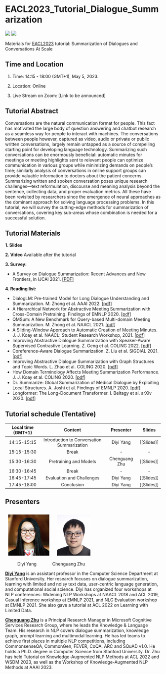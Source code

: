 # EACL2023_Tutorial_Dialogue_Summarization

![](https://img.shields.io/badge/Status-building-brightgreen) ![](https://img.shields.io/badge/PRs-Welcome-red) 

Materials for [EACL2023](https://2023.eacl.org/) tutorial: Summarization of Dialogues and Conversations At Scale

## Time and Location

1. Time: 14:15 - 18:00 (GMT+1), May 5, 2023.

2. Location: Online

3. Live Stream on Zoom: [Link to be announced]

## Tutorial Abstract 
Conversations are the natural communication format for people. This fact has motivated the large body of question answering and chatbot research as a seamless way for people to interact with machines. The conversations between people however, captured as video, audio or private or public written conversations, largely remain untapped as a source of compelling starting point for developing language technology. Summarizing such conversations can be enormously beneficial: automatic minutes for meetings or meeting highlights sent to relevant people can optimize communication in various groups while minimizing demands on people’s time; similarly analysis of conversations in online support groups can provide valuable information to doctors about the patient concerns.
Summarizing written and spoken conversation poses unique research challenges—text reformulation, discourse and meaning analysis beyond the sentence, collecting data, and proper evaluation metrics. All these have been revisited by researchers since the emergence of neural approaches as the dominant approach for solving language processing problems. In this tutorial, we will survey the cutting-edge methods for summarization of conversations, covering key sub-areas whose combination is needed for a successful solution.


## Tutorial Materials

**1. Slides** 

**2. Video** Available after the tutorial

**3. Survey:** 

- A Survey on Dialogue Summarization: Recent Advances and New Frontiers, in IJCAI 2021. [\[PDF\]](https://arxiv.org/pdf/2107.03175.pdf)

**4. Reading list:**


- DialogLM: Pre-trained Model for Long Dialogue Understanding and Summarization. M. Zhong et al. AAAI 2022. [\[pdf\]](https://ojs.aaai.org/index.php/AAAI/article/view/21432/21181)
- A Hierarchical Network for Abstractive Meeting Summarization with Cross-Domain Pretraining. Findings of EMNLP 2020. [\[pdf\]](https://aclanthology.org/2020.findings-emnlp.19.pdf) 
- QMSum: A New Benchmark for Query-based Multi-domain Meeting Summarization. M. Zhong et al. NAACL 2021. [\[pdf\]](https://arxiv.org/pdf/2104.05938)
- A Sliding-Window Approach to Automatic Creation of Meeting Minutes. J. J. Koay et al. NAACL: Student Research Workshop, 2021. [\[pdf\]](https://aclanthology.org/2021.naacl-srw.10.pdf)
- Improving Abstractive Dialogue Summarization with Speaker-Aware Supervised Contrastive Learning. Z. Geng et al. COLING 2022. [\[pdf\]](https://aclanthology.org/2022.coling-1.569.pdf)
- Coreference-Aware Dialogue Summarization. Z. Liu et al. SIGDIAL 2021. [\[pdf\]](https://arxiv.org/pdf/2106.08556.pdf)
- Improving Abstractive Dialogue Summarization with Graph Structures and Topic Words. L. Zhao et al. COLING 2020. [\[pdf\]](https://aclanthology.org/2020.coling-main.39.pdf)
- How Domain Terminology Affects Meeting Summarization Performance. J. J. Koay et al. COLING 2020. [\[pdf\]](https://aclanthology.org/2020.coling-main.499.pdf)
- Dr. Summarize: Global Summarization of Medical Dialogue by Exploiting Local Structures. A. Joshi et al. Findings of EMNLP 2020. [\[pdf\]](https://aclanthology.org/2020.findings-emnlp.335.pdf)
- Longformer: The Long-Document Transformer. I. Beltagy et al. arXiv 2020. [\[pdf\]](https://arxiv.org/pdf/2004.05150.pdf)

## Tutorial schedule (Tentative)

| Local time (GMT+1) | Content | Presenter | Slides |
| :---: | :---: | :---: | :---: |
| 14:15-15:15 | Introduction to Conversation Summarization | Diyi Yang | [\[Slides\]] |
| 15:15-15:30 | Break | - | - |
| 15:30-16:30 | Pretraining and Models | Chenguang Zhu | [\[Slides\]] |
| 16:30-16:45 | Break | - | - |
| 16:45-17:45 | Evaluation and Challenges | Diyi Yang | [\[Slides\]] |
| 17:45-18:00 | Conclusion | Diyi Yang | [\[Slides\]] |

## Presenters

## &nbsp; <img src="imgs/Diyi.jpg" height="133" align=center> &nbsp; &nbsp; <img src="imgs/Chenguang.jpg" width="108" align=center> &nbsp;  

&nbsp; &nbsp; &nbsp; &nbsp; &nbsp; Diyi Yang &nbsp; &nbsp; &nbsp; &nbsp; &nbsp; &nbsp; Chenguang Zhu

**[Diyi Yang](https://cs.stanford.edu/~diyiy/)** is an assistant professor in the Computer Science Department at Stanford University. Her research focuses on dialogue summarization, learning with limited and noisy text data, user-centric language generation, and computational social science. Diyi has organized four workshops at NLP conferences: Widening NLP Workshops at NAACL 2018 and ACL 2019, Casual Inference workshop at EMNLP 2021, and NLG Evaluation workshop at EMNLP 2021. She also gave a tutorial at ACL 2022 on Learning with Limited Data.

**[Chenguang Zhu](https://www.microsoft.com/en-us/research/people/chezhu/)** is a Principal Research Manager in Microsoft Cognitive Services Research Group, where he leads the Knowledge & Language Team. His research in NLP covers dialogue summarization, knowledge graph, prompt learning and multimodal learning. He has led teams to achieve first places in multiple NLP competitions, including CommonsenseQA, CommonGen, FEVER, CoQA, ARC and SQuAD v1.0. He holds a Ph.D. degree in Computer Science from Stanford University. Dr. Zhu has held Tutorial on Knowledge-Augmented NLP Methods at ACL 2022 and WSDM 2023, as well as the Workshop of Knowledge-Augmented NLP Methods at AAAI 2023.

